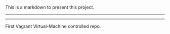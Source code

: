 This is a markdown to present this project.
******************************************
******************************************
First Vagrant Virtual-Machine controlled repo.
